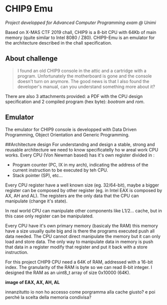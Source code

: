 # CHIP9 Emu
_Project developped for Advanced Computer Programming exam @ Unimi_


Based on X-MAS CTF 2019 chall, CHIP9 is a 8-bit CPU with 64Kb of main memory (quite similar to Intel 8080 / Z80). CHIP9-Emu is an emulator for the architecture described in the chall specification.

## About challenge
> I found an old CHIP9 console in the attic and a cartridge with a program. Unfortunately the motherboard is gone and the console doesn't turn on anymore. The good news is that I also found the developer's manual, can you understand something more about it?

There are also 3 attachments provided: a PDF with the CPU design specification and 2 compiled program (hex byte): _bootrom_ and _rom_.

## Emulator

The emulator for CHIP9 console is developped with Data Driven Programming, Object Orientation and Generic Programming.

##Architecture design
For understandng and design a stable, strong and reusable architecture we need to know specificatelly ho w areal work CPU works. 
Every CPU (Von Newman based) has it's own register divided in :
* Program counter (PC, IX in my arch), indicating the address of the current instruction to be executed by teh CPU.
*  Stack pointer (SP), etc...

Every CPU register have a well known size (eg. 32/64-bit), maybe a bigger register can be composed by other register (eg. in Intel EAX is composed by AX, AH and AL). The registers are the only data that the CPU can manipulate (change it's state).

In real world CPU can manipulate other components like L1/2... cache, but in this case only register can be manipulated.

Every CPU have it's own primary memory (basicaly the RAM) this memory have a size usually quite big and is there the programs executed push all data needed. The CPU cannot direct manipulate the memory but it can only load and store data. The only way to manipulate data in memory is push that data in a register modify that register and put it back with a store instruction.

For this project CHIP9 CPU need a 64K of RAM, addressed with a 16-bit index. The granularity of the RAM is byte so we can read 8-bit integer.
I designed the RAM as an uint8_t array of size 0x10000 (64K).

**image of EAX, AX, AH, AL**

innanzitutto io non ho accesso come porgramma alla cache giusto?
e poi perché la scelta della memoria condivisa?
